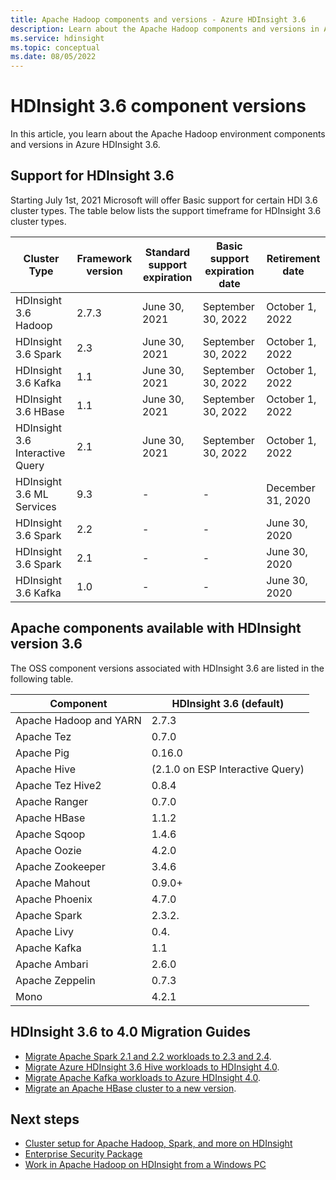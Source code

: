 ```yaml
---
title: Apache Hadoop components and versions - Azure HDInsight 3.6 
description: Learn about the Apache Hadoop components and versions in Azure HDInsight 3.6.
ms.service: hdinsight
ms.topic: conceptual
ms.date: 08/05/2022
---
```


# HDInsight 3.6 component versions

In this article, you learn about the Apache Hadoop environment components and versions in Azure HDInsight 3.6.

## Support for HDInsight 3.6

Starting July 1st, 2021 Microsoft will offer Basic support for certain HDI 3.6 cluster types.
The table below lists the support timeframe for HDInsight 3.6 cluster types.

| Cluster Type                    | Framework version | Standard support expiration       | Basic support expiration date |   Retirement date |
|---------------------------------|-------------------|-----------------------------------|-------------------------------|-------------------|
| HDInsight 3.6 Hadoop            | 2.7.3             | June 30, 2021                     | September 30, 2022                | October 1, 2022 |
| HDInsight 3.6 Spark             | 2.3               | June 30, 2021                     | September 30, 2022                | October 1, 2022 |
| HDInsight 3.6 Kafka             | 1.1               | June 30, 2021                     | September 30, 2022                | October 1, 2022 |
| HDInsight 3.6 HBase             | 1.1               | June 30, 2021                     | September 30, 2022                | October 1, 2022 |
| HDInsight 3.6 Interactive Query | 2.1               | June 30, 2021                     | September 30, 2022                | October 1, 2022 |
| HDInsight 3.6  ML Services      | 9.3               | -                                 | -                                 | December 31, 2020 |
| HDInsight 3.6 Spark             | 2.2               | -                                 | -                                 | June 30, 2020 |
| HDInsight 3.6 Spark             | 2.1               | -                                 | -                                 | June 30, 2020 |
| HDInsight 3.6 Kafka             | 1.0               | -                                 | -                                 | June 30, 2020 |

## Apache components available with HDInsight version 3.6

The OSS component versions associated with HDInsight 3.6 are listed in the following table.

| Component              | HDInsight 3.6 (default)     |
|------------------------|-----------------------------|
| Apache Hadoop and YARN | 2.7.3                       |
| Apache Tez             | 0.7.0                       |
| Apache Pig             | 0.16.0                      |
| Apache Hive            | (2.1.0 on ESP Interactive Query) |
| Apache Tez Hive2       | 0.8.4                       |
| Apache Ranger          | 0.7.0                       |
| Apache HBase           | 1.1.2                       |
| Apache Sqoop           | 1.4.6                       |
| Apache Oozie           | 4.2.0                       |
| Apache Zookeeper       | 3.4.6                       |
| Apache Mahout          | 0.9.0+                      |
| Apache Phoenix         | 4.7.0                       |
| Apache Spark           | 2.3.2.                      |
| Apache Livy            | 0.4.                        |
| Apache Kafka           | 1.1                         |
| Apache Ambari          | 2.6.0                       |
| Apache Zeppelin        | 0.7.3                       |
| Mono                   | 4.2.1                       |

## HDInsight 3.6 to 4.0 Migration Guides
- [Migrate Apache Spark 2.1 and 2.2 workloads to 2.3 and 2.4](spark/migrate-versions.md).
- [Migrate Azure HDInsight 3.6 Hive workloads to HDInsight 4.0](interactive-query/apache-hive-migrate-workloads.md).
- [Migrate Apache Kafka workloads to Azure HDInsight 4.0](kafka/migrate-versions.md).
- [Migrate an Apache HBase cluster to a new version](hbase/apache-hbase-migrate-new-version.md).

## Next steps

- [Cluster setup for Apache Hadoop, Spark, and more on HDInsight](hdinsight-hadoop-provision-linux-clusters.md)
- [Enterprise Security Package](./enterprise-security-package.md)
- [Work in Apache Hadoop on HDInsight from a Windows PC](hdinsight-hadoop-windows-tools.md)
